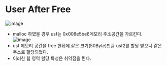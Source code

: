 # User After Free

![image](https://user-images.githubusercontent.com/68372094/165222739-86514642-d755-40ae-81a7-7ab30c7b1799.png)   
* malloc 하였을 경우 usf는 0x008e5be8메모리 주소공간을 가르킨다.   
![image](https://user-images.githubusercontent.com/68372094/165222930-2f890623-8fd4-4ea3-8e1f-d519a5ea96c6.png)   
* usf 메모리 공간을 free 한뒤에 같은 크기(50Byte)만큼 usf2를 할당 받으니 같은 주소로 할당되었다.
* 이러한 힙 영역 할당 특성은 취약점을 띈다.
